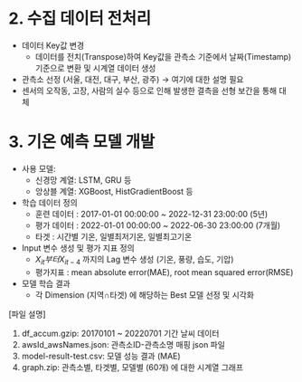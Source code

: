 # 2. 수집 데이터 전처리
- 데이터 Key값 변경
    - 데이터를 전치(Transpose)하여 Key값을 관측소 기준에서 날짜(Timestamp) 기준으로 변환 및 시계열 데이터 생성
- 관측소 선정 (서울, 대전, 대구, 부산, 광주) → 여기에 대한 설명 필요
- 센서의 오작동, 고장, 사람의 실수 등으로 인해 발생한 결측을 선형 보간을 통해 대체

# 3. 기온 예측 모델 개발
- 사용 모델:
    - 신경망 계열: LSTM, GRU 등
    - 앙상블 계열: XGBoost, HistGradientBoost 등
- 학습 데이터 정의
    - 훈련 데이터 : 2017-01-01 00:00:00 ~ 2022-12-31 23:00:00 (5년)
    - 평가 데이터 : 2022-01-01 00:00:00 ~ 2022-06-30 23:00:00 (7개월)
    - 타겟 : 시간별 기온, 일별최저기온, 일별최고기온
- Input 변수 생성 및 평가 지표 정의
    - $X_{it} 부터 X_{it-4}$ 까지의 Lag 변수 생성 (기온, 풍량, 습도, 기압)
    - 평가지표 : mean absolute error(MAE), root mean squared error(RMSE)
- 모델 학습 결과
    - 각 Dimension (지역∩타겟) 에 해당하는 Best 모델 선정 및 시각화
 
[파일 설명]
1. df_accum.gzip: 20170101 ~ 20220701 기간 날씨 데이터
2. awsId_awsNames.json: 관측소ID-관측소명 매핑 json 파일
3. model-result-test.csv: 모델 성능 결과 (MAE)
4. graph.zip: 관측소별, 타겟별, 모델별 (60개) 에 대한 시계열 그래프 
   

